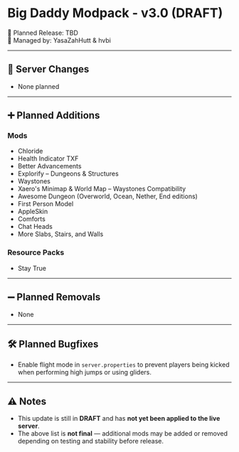 # Big Daddy Modpack - v3.0 (DRAFT)

📅 Planned Release: TBD  
👤 Managed by: YasaZahHutt & hvbi  

---

## 🔧 Server Changes
- None planned  

---

## ➕ Planned Additions
### Mods
- Chloride
- Health Indicator TXF
- Better Advancements
- Explorify – Dungeons & Structures
- Waystones
- Xaero's Minimap & World Map – Waystones Compatibility
- Awesome Dungeon (Overworld, Ocean, Nether, End editions)
- First Person Model
- AppleSkin
- Comforts
- Chat Heads
- More Slabs, Stairs, and Walls  

### Resource Packs
- Stay True  

---

## ➖ Planned Removals
- None  

---

## 🛠️ Planned Bugfixes
- Enable flight mode in `server.properties` to prevent players being kicked when performing high jumps or using gliders.  

---

## ⚠️ Notes
- This update is still in **DRAFT** and has **not yet been applied to the live server**.  
- The above list is **not final** — additional mods may be added or removed depending on testing and stability before release.  

